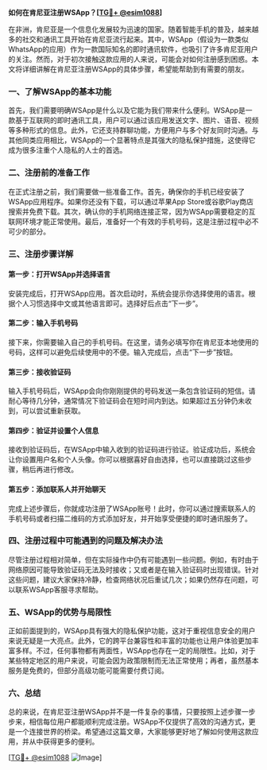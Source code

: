 **如何在肯尼亚注册WSApp？[[TG💪+ @esim1088](https://t.me/s/esim1088)]**

在非洲，肯尼亚是一个信息化发展较为迅速的国家。随着智能手机的普及，越来越多的社交和通讯工具开始在肯尼亚流行起来。其中，WSApp（假设为一款类似WhatsApp的应用）作为一款国际知名的即时通讯软件，也吸引了许多肯尼亚用户的关注。然而，对于初次接触这款应用的人来说，可能会对如何注册感到困惑。本文将详细讲解在肯尼亚注册WSApp的具体步骤，希望能帮助到有需要的朋友。

### 一、了解WSApp的基本功能

首先，我们需要明确WSApp是什么以及它能为我们带来什么便利。WSApp是一款基于互联网的即时通讯工具，用户可以通过该应用发送文字、图片、语音、视频等多种形式的信息。此外，它还支持群聊功能，方便用户与多个好友同时沟通。与其他同类应用相比，WSApp的一个显著特点是其强大的隐私保护措施，这使得它成为很多注重个人隐私的人士的首选。

### 二、注册前的准备工作

在正式注册之前，我们需要做一些准备工作。首先，确保你的手机已经安装了WSApp应用程序。如果你还没有下载，可以通过苹果App Store或谷歌Play商店搜索并免费下载。其次，确认你的手机网络连接正常，因为WSApp需要稳定的互联网环境才能正常使用。最后，准备好一个有效的手机号码，这是注册过程中必不可少的部分。

### 三、注册步骤详解

#### 第一步：打开WSApp并选择语言
安装完成后，打开WSApp应用。首次启动时，系统会提示你选择使用的语言。根据个人习惯选择中文或其他语言即可。选择好后点击“下一步”。

#### 第二步：输入手机号码
接下来，你需要输入自己的手机号码。在这里，请务必填写你在肯尼亚本地使用的号码，这样可以避免后续使用中的不便。输入完成后，点击“下一步”按钮。

#### 第三步：接收验证码
输入手机号码后，WSApp会向你刚刚提供的号码发送一条包含验证码的短信。请耐心等待几分钟，通常情况下验证码会在短时间内到达。如果超过五分钟仍未收到，可以尝试重新获取。

#### 第四步：验证并设置个人信息
接收到验证码后，在WSApp中输入收到的验证码进行验证。验证成功后，系统会让你设置用户名和个人头像。你可以根据喜好自由选择，也可以直接跳过这些步骤，稍后再进行修改。

#### 第五步：添加联系人并开始聊天
完成上述步骤后，你就成功注册了WSApp账号！此时，你可以通过搜索联系人的手机号码或者扫描二维码的方式添加好友，并开始享受便捷的即时通讯服务了。

### 四、注册过程中可能遇到的问题及解决办法

尽管注册过程相对简单，但在实际操作中仍有可能遇到一些问题。例如，有时由于网络原因可能导致验证码无法及时接收；又或者是在输入验证码时出现错误。针对这些问题，建议大家保持冷静，检查网络状况后重试几次；如果仍然存在问题，可以联系WSApp客服寻求帮助。

### 五、WSApp的优势与局限性

正如前面提到的，WSApp具有强大的隐私保护功能，这对于重视信息安全的用户来说无疑是一大亮点。此外，它的跨平台兼容性和丰富的功能也让用户体验更加丰富多样。不过，任何事物都有两面性，WSApp也存在一定的局限性。比如，对于某些特定地区的用户来说，可能会因为政策限制而无法正常使用；再者，虽然基本服务是免费的，但部分高级功能可能需要付费订阅。

### 六、总结

总的来说，在肯尼亚注册WSApp并不是一件复杂的事情，只要按照上述步骤一步步来，相信每位用户都能顺利完成注册。WSApp不仅提供了高效的沟通方式，更是一个连接世界的桥梁。希望通过这篇文章，大家能够更好地了解如何使用这款应用，并从中获得更多的便利。

[[TG💪+ @esim1088](https://t.me/s/esim1088) ![Image](https://i.postimg.cc/4NQfJmqS/Snipaste-2025-05-13-00-14-12.png)]